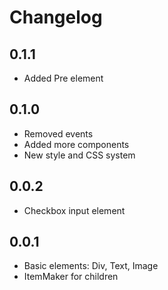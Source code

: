 # Changelog

## 0.1.1

- Added Pre element

## 0.1.0

- Removed events
- Added more components
- New style and CSS system

## 0.0.2

- Checkbox input element

## 0.0.1

- Basic elements: Div, Text, Image
- ItemMaker for children
